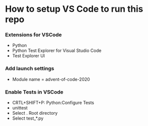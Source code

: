 # How to setup VS Code to run this repo

### Extensions for VSCode
- Python
- Python Test Explorer for Visual Studio Code
- Test Explorer UI

### Add launch settings
- Module name = advent-of-code-2020

### Enable Tests in VSCode
- CRTL+SHIFT+P: Python:Configure Tests
- unittest
- Select . Root directory
- Select test_*.py